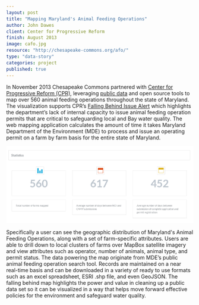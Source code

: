 ```yaml
---
layout: post
title: "Mapping Maryland's Animal Feeding Operations"
author: John Dawes
client: Center for Progressive Reform
finish: August 2013
image: cafo.jpg
resource: "http://chesapeake-commons.org/afo/"
type: "data-story"
categories: project
published: true
---
```


In November 2013 Chesapeake Commons partnered with [Center for Progressive Reform (CPR)](http://www.progressivereform.org/), leveraging [public data](http://www.mde.state.md.us/programs/Land/RecyclingandOperationsprogram/AFO/Pages/CAFO.aspx) and open source tools to map over 560 animal feeding operations throughout the state of Maryland.  The visualization supports CPR’s [Falling Behind Issue Alert](http://www.progressivereform.org/MD_CAFO_Permitting_1310.cfm) which highlights the department’s lack of internal capacity to issue animal feeding operation permits that are critical to safeguarding local and Bay water quality. The web mapping application calculates the amount of time it takes Maryland Department of the Environment (MDE) to process and issue an operating permit on a farm by farm basis for the entire state of Maryland.  

![](/assets/afostats.png)

Specifically a user can see the geographic distribution of Maryland's Animal Feeding Operations, along with a set of farm-specific attributes.  Users are able to drill down to local clusters of farms over MapBox satellite imagery and view attributes such as operator, number of animals, animal type, and permit status.  The data powering the map originate from MDE’s public animal feeding operation search tool.  Records are maintained on a near real-time basis and can be downloaded in a variety of ready to use formats such as an excel spreadsheet, ESRI .shp file, and even GeoJSON.  The falling behind map highlights the power and value in cleaning up a public data set so it can be visualized in a way that helps move forward effective policies for the environment and safeguard water quality.